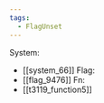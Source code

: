 ```yaml
---
tags:
  - FlagUnset
---
```

System:
- [[system_66]]
Flag:
- [[flag_9476]]
Fn:
- [[t3119_function5]]
